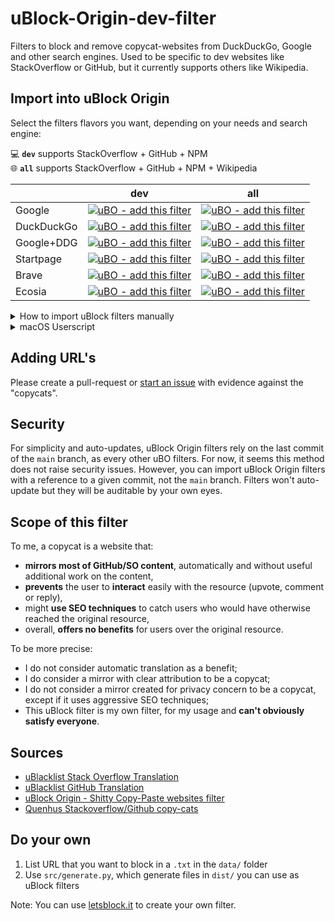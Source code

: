 # uBlock-Origin-dev-filter
Filters to block and remove copycat-websites from DuckDuckGo, Google and other search engines. Used to be specific to dev websites like StackOverflow or GitHub, but it currently supports others like Wikipedia.

## Import into uBlock Origin

Select the filters flavors you want, depending on your needs and search engine:

💻 **`dev`** supports StackOverflow + GitHub + NPM  
🌐 **`all`** supports StackOverflow + GitHub + NPM + Wikipedia

|            | dev                                                                                                                                                                                                                                                                                                                                           | all                                                                                                                                                                                                                                                                                                                                            |
|------------|------------------------------------------------------------------------------------------------------------------------------------------------------------------------------------------------------------------------------------------------------------------------------------------------------------------------------------------------|------------------------------------------------------------------------------------------------------------------------------------------------------------------------------------------------------------------------------------------------------------------------------------------------------------------------------------------------|
| Google     | [![uBO - add this filter](https://img.shields.io/static/v1?label=uBO&message=add+this+filter&color=de3f32&style=flat&logo=uBlock+Origin)](https://subscribe.adblockplus.org/?location=https%3A%2F%2Fraw.githubusercontent.com%2Fquenhus%2FuBlock-Origin-dev-filter%2Fmain%2Fdist%2Fgoogle%2Fall.txt&title=Google%20%2D%20All) | [![uBO - add this filter](https://img.shields.io/static/v1?label=uBO&message=add+this+filter&color=de3f32&style=flat&logo=uBlock+Origin)](https://subscribe.adblockplus.org/?location=https%3A%2F%2Fraw.githubusercontent.com%2Fquenhus%2FuBlock-Origin-dev-filter%2Fmain%2Fdist%2Fgoogle%2Fall.txt&title=Google%20%2D%20All) |
| DuckDuckGo | [![uBO - add this filter](https://img.shields.io/static/v1?label=uBO&message=add+this+filter&color=fdd20a&style=flat&logo=uBlock+Origin)](https://subscribe.adblockplus.org/?location=https%3A%2F%2Fraw.githubusercontent.com%2Fquenhus%2FuBlock-Origin-dev-filter%2Fmain%2Fdist%2Fduckduckgo%2Fall.txt&title=DuckDuckGo%20%2D%20All) | [![uBO - add this filter](https://img.shields.io/static/v1?label=uBO&message=add+this+filter&color=fdd20a&style=flat&logo=uBlock+Origin)](https://subscribe.adblockplus.org/?location=https%3A%2F%2Fraw.githubusercontent.com%2Fquenhus%2FuBlock-Origin-dev-filter%2Fmain%2Fdist%2Fduckduckgo%2Fall.txt&title=DuckDuckGo%20%2D%20All) |
| Google+DDG | [![uBO - add this filter](https://img.shields.io/static/v1?label=uBO&message=add+this+filter&color=9b59b6&style=flat&logo=uBlock+Origin)](https://subscribe.adblockplus.org/?location=https%3A%2F%2Fraw.githubusercontent.com%2Fquenhus%2FuBlock-Origin-dev-filter%2Fmain%2Fdist%2Fgoogle_duckduckgo%2Fall.txt&title=Google%2BDuckDuckGo%20%2D%20All) | [![uBO - add this filter](https://img.shields.io/static/v1?label=uBO&message=add+this+filter&color=9b59b6&style=flat&logo=uBlock+Origin)](https://subscribe.adblockplus.org/?location=https%3A%2F%2Fraw.githubusercontent.com%2Fquenhus%2FuBlock-Origin-dev-filter%2Fmain%2Fdist%2Fgoogle_duckduckgo%2Fall.txt&title=Google%2BDuckDuckGo%20%2D%20All) |
| Startpage  | [![uBO - add this filter](https://img.shields.io/static/v1?label=uBO&message=add+this+filter&color=5b7bca&style=flat&logo=uBlock+Origin)](https://subscribe.adblockplus.org/?location=https%3A%2F%2Fraw.githubusercontent.com%2Fquenhus%2FuBlock-Origin-dev-filter%2Fmain%2Fdist%2Fstartpage%2Fall.txt&title=Startpage%20%2D%20All) | [![uBO - add this filter](https://img.shields.io/static/v1?label=uBO&message=add+this+filter&color=5b7bca&style=flat&logo=uBlock+Origin)](https://subscribe.adblockplus.org/?location=https%3A%2F%2Fraw.githubusercontent.com%2Fquenhus%2FuBlock-Origin-dev-filter%2Fmain%2Fdist%2Fstartpage%2Fall.txt&title=Startpage%20%2D%20All) |
| Brave      | [![uBO - add this filter](https://img.shields.io/static/v1?label=uBO&message=add+this+filter&color=f25100&style=flat&logo=uBlock+Origin)](https://subscribe.adblockplus.org/?location=https%3A%2F%2Fraw.githubusercontent.com%2Fquenhus%2FuBlock-Origin-dev-filter%2Fmain%2Fdist%2Fbrave%2Fall.txt&title=Brave%20%2D%20All) | [![uBO - add this filter](https://img.shields.io/static/v1?label=uBO&message=add+this+filter&color=f25100&style=flat&logo=uBlock+Origin)](https://subscribe.adblockplus.org/?location=https%3A%2F%2Fraw.githubusercontent.com%2Fquenhus%2FuBlock-Origin-dev-filter%2Fmain%2Fdist%2Fbrave%2Fall.txt&title=Brave%20%2D%20All) |
| Ecosia     | [![uBO - add this filter](https://img.shields.io/static/v1?label=uBO&message=add+this+filter&color=36acb8&style=flat&logo=uBlock+Origin)](https://subscribe.adblockplus.org/?location=https%3A%2F%2Fraw.githubusercontent.com%2Fquenhus%2FuBlock-Origin-dev-filter%2Fmain%2Fdist%2Fecosia%2Fall.txt&title=Ecosia%20%2D%20All) | [![uBO - add this filter](https://img.shields.io/static/v1?label=uBO&message=add+this+filter&color=36acb8&style=flat&logo=uBlock+Origin)](https://subscribe.adblockplus.org/?location=https%3A%2F%2Fraw.githubusercontent.com%2Fquenhus%2FuBlock-Origin-dev-filter%2Fmain%2Fdist%2Fecosia%2Fall.txt&title=Ecosia%20%2D%20All) |

<details>
  <summary>How to import uBlock filters manually</summary>
  
### Manually import filters

  1. Open uBlock Origin settings
  2. Under the "Filter lists" tab, scroll to the bottom where it says “Custom” and click the “Import” checkbox to reveal the custom URL textbox
  3. Append the URL `https://raw.githubusercontent.com/quenhus/uBlock-Origin-dev-filter/main/dist/google_duckduckgo/all.txt` in the textbox
  4. Press `Apply Changes` in the upper left

  Note: In `dist/`, you can find filters for other search engines (Google, DuckDuckGo, Startpage or Brave). You can use and combine these filters by using the raw URL of `dist/` files.
</details>

<details>
  <summary>macOS Userscript</summary>
  
### macOS Userscript

For macOS users, this project also provide some Userscripts for Google+DuckDuckGo in `dist/userscript/google_duckduckgo/`

</details>

## Adding URL's

Please create a pull-request or [start an issue](https://github.com/quenhus/uBlock-Origin-dev-filter/issues/new?assignees=&labels=block-request&template=request-to-add-a-website-to-the-filter.md&title=Request%3A+add+COPYCAT_URL+to+the+filter) with evidence against the "copycats".

## Security

For simplicity and auto-updates, uBlock Origin filters rely on the last commit of the `main` branch, as every other uBO filters. For now, it seems this method does not raise security issues. However, you can import uBlock Origin filters with a reference to a given commit, not the `main` branch. Filters won't auto-update but they will be auditable by your own eyes.

## Scope of this filter

To me, a copycat is a website that: 
- **mirrors most of GitHub/SO content**, automatically and without useful additional work on the content,
- **prevents** the user to **interact** easily with the resource (upvote, comment or reply),
- might **use SEO techniques** to catch users who would have otherwise reached the original resource,
- overall, **offers no benefits** for users over the original resource.

To be more precise:
- I do not consider automatic translation as a benefit;
- I do consider a mirror with clear attribution to be a copycat;
- I do not consider a mirror created for privacy concern to be a copycat, except if it uses aggressive SEO techniques;
- This uBlock filter is my own filter, for my usage and **can't obviously satisfy everyone**.

## Sources

* [uBlacklist Stack Overflow Translation](https://github.com/arosh/ublacklist-stackoverflow-translation)
* [uBlacklist GitHub Translation](https://github.com/arosh/ublacklist-github-translation)
* [uBlock Origin - Shitty Copy-Paste websites filter](https://github.com/stroobants-dev/ublock-origin-shitty-copies-filter)
* [Quenhus Stackoverflow/Github copy-cats](https://gist.github.com/quenhus/6bd2c47e5780f726f0c96c0a2ee762a4)

## Do your own

1. List URL that you want to block in a `.txt` in the `data/` folder
2. Use `src/generate.py`, which generate files in `dist/` you can use as uBlock filters

Note: You can use [letsblock.it](https://letsblock.it/filters/search-results) to create your own filter.
